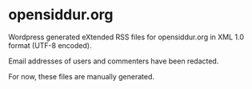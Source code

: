 # opensiddur.org

Wordpress generated eXtended RSS files for opensiddur.org in XML 1.0 format (UTF-8 encoded). 

Email addresses of users and commenters have been redacted.

For now, these files are manually generated. 
